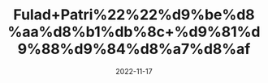 ---
title: 'Fulad+Patri%22%22%d9%be%d8%aa%d8%b1%db%8c+%d9%81%d9%88%d9%84%d8%a7%d8%af'
date: '2022-11-17' 
metatag: '' 
inventory: '0' 
draft: false 
# meta description 
shortDescripton: '+It+increases+red+blood+cells+and+alleviates+the+facial+paleness%2c+leg+cramps%2c+insomnia+and+general+physical+weakness'
description: 'Stone+%d8%af%da%be%d8%a7%d8%aa'
longdescription: ''
tags: ''
brand: ''
subCategory: ''
sellCount: '0'
featured: True
# product Price
price: '30.0'
# Product Short Description
shortDescription: '+It+increases+red+blood+cells+and+alleviates+the+facial+paleness%2c+leg+cramps%2c+insomnia+and+general+physical+weakness'
productID: '4F23CE0C-4F3B-ED11-996A-005056B3A416'
type: 'products'
category: 'Stone+%d8%af%da%be%d8%a7%d8%aa' 
thumnailproduct: 'https://eraconnect.blob.core.windows.net/product-images/aminsaddiquidawakhana/050b3865-9aa5-4d72-b5e7-bb2bfad696e6.webp' 
images:
  - image: 'https://eraconnect.blob.core.windows.net/product-images/aminsaddiquidawakhana/050b3865-9aa5-4d72-b5e7-bb2bfad696e6.webp'  
Variants:
---